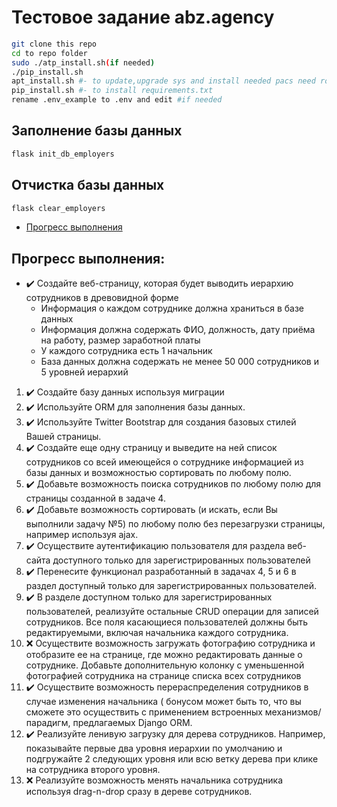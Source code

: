 Тестовое задание abz.agency
======

```bash
git clone this repo
cd to repo folder
sudo ./atp_install.sh(if needed)
./pip_install.sh
apt_install.sh #- to update,upgrade sys and install needed pacs need root
pip_install.sh #- to install requirements.txt
rename .env_example to .env and edit #if needed
```

## Заполнение базы данных

```bash
flask init_db_employers
```

## Отчистка базы данных

```bash
flask clear_employers
```

- [Прогресс выполнения](#progress)

## Прогресс выполнения: <a name="progress"/>

* :heavy_check_mark: Создайте веб-страницу, которая будет выводить иерархию сотрудников в древовидной формe
    - Информация о каждом сотруднике должна храниться в базе данных
    - Информация должна содержать ФИО, должность, дату приёма на работу, размер заработной платы
    - У каждого сотрудника есть 1 начальник
    - База данных должна содержать не менее 50 000 сотрудников и 5 уровней иерархий

1. :heavy_check_mark: Создайте базу данных используя миграции
2. :heavy_check_mark: Используйте ORM для заполнения базы данных.
3. :heavy_check_mark: Используйте Twitter Bootstrap для создания базовых стилей Вашей страницы.
4. :heavy_check_mark: Создайте еще одну страницу и выведите на ней список сотрудников со всей имеющейся о сотруднике
   информацией из базы данных и возможностью сортировать по любому полю.
5. :heavy_check_mark: Добавьте возможность поиска сотрудников по любому полю для страницы созданной в задаче 4.
6. :heavy_check_mark: Добавьте возможность сортировать (и искать, если Вы выполнили задачу №5) по любому полю без
   перезагрузки страницы, например используя ajax.
7. :heavy_check_mark: Осуществите аутентификацию пользователя для раздела веб-сайта доступного только для
   зарегистрированных пользователей
8. :heavy_check_mark: Перенесите функционал разработанный в задачах 4, 5 и 6 в раздел доступный только для
   зарегистрированных пользователей.
9. :heavy_check_mark: В разделе доступном только для зарегистрированных пользователей, реализуйте остальные CRUD
   операции для записей сотрудников. Все поля касающиеся пользователей должны быть редактируемыми, включая начальника
   каждого сотрудника.
10. :x: Осуществите возможность загружать фотографию сотрудника и отобразите ее на странице, где можно редактировать
    данные о сотруднике. Добавьте дополнительную колонку с уменьшенной фотографией сотрудника на странице списка всех
    сотрудников
11. :heavy_check_mark: Осуществите возможность перераспределения сотрудников в случае изменения начальника (
    бонусом может быть то, что вы сможете это осуществить с применением встроенных механизмов/парадигм, предлагаемых
    Django ORM.
12. :heavy_check_mark: Реализуйте ленивую загрузку для дерева сотрудников. Например, показывайте первые два уровня
    иерархии по
    умолчанию и подгружайте 2 следующих уровня или всю ветку дерева при клике на сотрудника второго уровня.
13. :x: Реализуйте возможность менять начальника сотрудника используя drag-n-drop сразу в дереве сотрудников.
